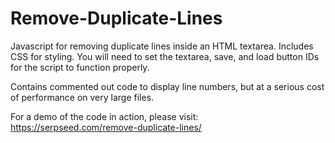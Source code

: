 # Remove-Duplicate-Lines
Javascript for removing duplicate lines inside an HTML textarea. Includes CSS for styling. You will need to set the textarea, save, and load button IDs for the script to function properly.

Contains commented out code to display line numbers, but at a serious cost of performance on very large files.

For a demo of the code in action, please visit: https://serpseed.com/remove-duplicate-lines/

